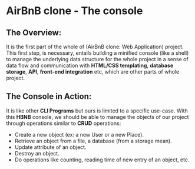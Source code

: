 # AirBnB clone - The console

## The Overview:
It is the first part of the whole of (AirBnB clone: Web Application) project. This first step, is necessary, entails building a minified console (like a shell) to manage the underlying data structure for the whole project in a sense of data flow and communication with **HTML/CSS templating**, **database storage**, **API**, **front-end integration** etc, which are other parts of whole project.  
## The Console in Action:
It is like other **CLI Programs** but ours is limited to a specific use-case. With this **HBNB** console, we should be able to manage the objects of our project through operations similar to **CRUD** operations:
* Create a new object (ex: a new User or a new Place).
* Retrieve an object from a file, a database (from a storage mean).
* Update attribute of an object.
* Destroy an object.
* Do operations like counting, reading time of new entry of an object, etc.
